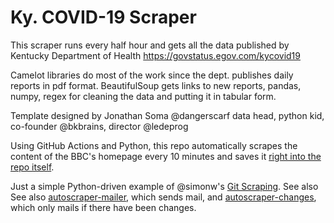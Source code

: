 # Ky. COVID-19 Scraper

This scraper runs every half hour and gets all the data published by Kentucky Department of Health https://govstatus.egov.com/kycovid19

Camelot libraries do most of the work since the dept. publishes daily reports in pdf format. BeautifulSoup gets links to new reports, pandas, numpy, regex for cleaning the data and putting it in tabular form.

Template designed by Jonathan Soma @dangerscarf data head, python kid, co-founder @bkbrains, director @ledeprog


Using GitHub Actions and Python, this repo automatically scrapes the content of the BBC's homepage every 10 minutes and saves it [right into the repo itself](https://github.com/jsoma/autoscraper-bbc/blob/main/bbc-headlines.csv). 

Just a simple Python-driven example of @simonw's [Git Scraping](https://simonwillison.net/2020/Oct/9/git-scraping/). See also See also [autoscraper-mailer](https://github.com/jsoma/autoscraper-mailer), which sends mail, and [autoscraper-changes](https://github.com/jsoma/autoscraper-changes), which only mails if there have been changes.
